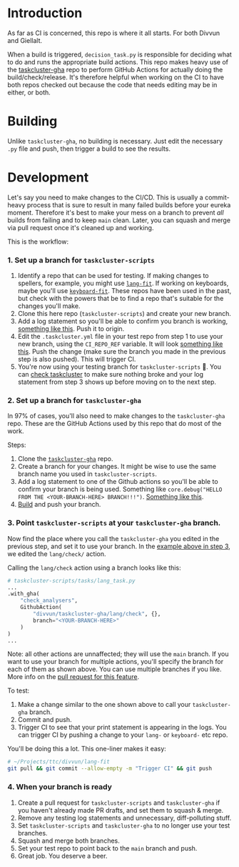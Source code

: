 # Introduction

As far as CI is concerned, this repo is where it all starts. For both Divvun and Giellalt.

When a build is triggered, `decision_task.py` is responsible for deciding what to do and runs the appropriate build actions. This repo makes heavy use of the [taskcluster-gha](https://github.com/divvun/taskcluster-gha) repo to perform GitHub Actions for actually doing the build/check/release. It's therefore helpful when working on the CI to have both repos checked out because the code that needs editing may be in either, or both.

# Building

Unlike `taskcluster-gha`, no building is necessary. Just edit the necessary `.py` file and push, then trigger a build to see the results.

# Development

Let's say you need to make changes to the CI/CD. This is usually a commit-heavy process that is sure to result in many failed builds before your eureka moment. Therefore it's best to make your mess on a branch to prevent *all* builds from failing and to keep `main` clean. Later, you can squash and merge via pull request once it's cleaned up and working.

This is the workflow:

### 1. Set up a branch for `taskcluster-scripts`

1. Identify a repo that can be used for testing. If making changes to spellers, for example, you might use [`lang-fit`](https://github.com/giellalt/lang-fit). If working on keyboards, maybe you'll use [`keyboard-fit`](https://github.com/giellalt/keyboard-fit/). These repos have been used in the past, but check with the powers that be to find a repo that's suitable for the changes you'll make.
2. Clone this here repo (`taskcluster-scripts`) and create your new branch.
3. Add a log statement so you'll be able to confirm you branch is working, [something like this](https://github.com/divvun/taskcluster-scripts/pull/8/commits/9eb8571b3d8b8db4aa354960c17bbe36be82b436). Push it to origin.
4. Edit the `.taskcluster.yml` file in your test repo from step 1 to use your new branch, using the `CI_REPO_REF` variable. It will look [something like this](https://github.com/giellalt/lang-fit/commit/cbcc6e6f34a063096f54f4ea56916818953a93e3). Push the change (make sure the branch you made in the previous step is also pushed). This will trigger CI.
5. You're now using your testing branch for `taskcluster-scripts` 🎉. You can [check taskcluster](https://divvun-tc.giellalt.org) to make sure nothing broke and your log statement from step 3 shows up before moving on to the next step.

### 2. Set up a branch for `taskcluster-gha`

In 97% of cases, you'll also need to make changes to the `taskcluster-gha` repo. These are the GitHub Actions used by this repo that do most of the work.

Steps:

1. Clone the [`taskcluster-gha`](https://github.com/divvun/taskcluster-gha) repo.
2. Create a branch for your changes. It might be wise to use the same branch name you used in `taskcluster-scripts`.
3. Add a log statement to one of the Github actions so you'll be able to confirm your branch is being used. Something like `core.debug("HELLO FROM THE <YOUR-BRANCH-HERE> BRANCH!!!")`. [Something like this](https://github.com/divvun/taskcluster-gha/commit/8885cc9e7ba3aa1c8e9230c62a7e4e7273cd5dc4).
4. [Build](https://github.com/divvun/taskcluster-gha?tab=readme-ov-file#building) and push your branch.

### 3. Point `taskcluster-scripts` at your `taskcluster-gha` branch.

Now find the place where you call the `taskcluster-gha` you edited in the previous step, and set it to use your branch. In the [example above in step 3](https://github.com/divvun/taskcluster-gha/commit/8885cc9e7ba3aa1c8e9230c62a7e4e7273cd5dc4), we edited the `lang/check/` action.

Calling the `lang/check` action using a branch looks like this:

```python
# taskcluster-scripts/tasks/lang_task.py
...
.with_gha(
    "check_analysers",
    GithubAction(
        "divvun/taskcluster-gha/lang/check", {},
        branch="<YOUR-BRANCH-HERE>"
    )
)
...
```
Note: all other actions are unnaffected; they will use the `main` branch. If you want to use your branch for multiple actions, you'll specify the branch for each of them as shown above. You can use multiple branches if you like. More info on the [pull request for this feature](https://github.com/divvun/taskcluster-scripts/pull/9).

To test:

1. Make a change similar to the one shown above to call your `taskcluster-gha` branch.
2. Commit and push.
3. Trigger CI to see that your print statement is appearing in the logs. You can trigger CI by pushing a change to your `lang-` or `keyboard-` etc repo.

You'll be doing this a lot. This one-liner makes it easy:
```bash
# ~/Projects/ttc/divvun/lang-fit
git pull && git commit --allow-empty -m "Trigger CI" && git push
```

### 4. When your branch is ready

1. Create a pull request for `taskcluster-scripts` and `taskcluster-gha` if you haven't already made PR drafts, and set them to squash & merge.
2. Remove any testing log statements and unnecessary, diff-polluting stuff.
3. Set `taskcluster-scripts` and `taskcluster-gha` to no longer use your test branches.
4. Squash and merge both branches.
5. Set your test repo to point back to the `main` branch and push.
6. Great job. You deserve a beer.